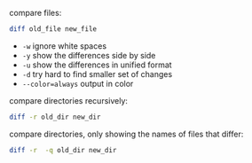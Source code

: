compare files:
```bash
diff old_file new_file
```

- `-w` ignore white spaces
- `-y` show the differences side by side
- `-u` show the differences in unified format
- `-d` try hard to find smaller set of changes
- `--color=always` output in color

compare directories recursively:
```bash
diff -r old_dir new_dir
```

compare directories, only showing the names of files that differ:
```bash
diff -r  -q old_dir new_dir
```
